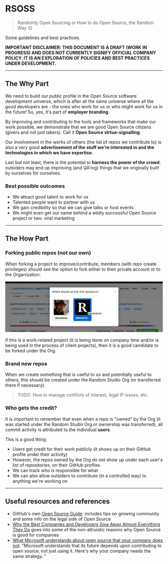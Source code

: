 # RSOSS
> Randomly Open Sourcing
*or*
> How to do Open Source, the Random Way 😉


Some guidelines and best practices.

**IMPORTANT DISCLAIMER: THIS DOCUMENT IS A DRAFT (WORK IN PROGRESS) AND DOES NOT CURRENTLY SIGNIFY OFFICIAL COMPANY POLICY. IT IS AN EXPLORATION OF POLICIES AND BEST PRACTICES UNDER DEVELOPMENT.**


___
## The Why Part
We need to build our public profile in the Open Source software development universe, which is after all the same universe where all the good developers are - the ones who work for us or who might work for us in the future! So, yes, it's part of **employer branding**.

By improving and contributing to the tools and frameworks that make our work possible, we demonstrate that we are good Open Source citizens (givers and not just takers). Call it **Open Source virtue-signalling**.

Our involvement in the works of others (the list of repos we contribute to) is also a very good **advertisement of the stuff we're interested in and the technologies in which we have expertise**.

Last but not least, there is the potential to **harness the power of the crowd**: outsiders may end up improving (and QA'ing) things that we originally built by ourselves for ourselves.

### Best possible outcomes
* We attract good talent to work for us
* Talented people want to partner with us
* We gain credibility so that we can give talks or host events
* We might even get our name behind a wildly successful Open Source project or two: viral marketing


___
## The How Part
### Forking public repos (not our own)
When forking a project to improve/contribute, members (with repo create privileges) should see the option to fork either to their private account or to the Organization:

![forking public repos](forking-public.png "forking publicly")

If this is a work-related project (it is being done on company time and/or is being used in the process of client projects), then it is a good candidate to be forked under the Org.



### Brand new repos
When we create something that is useful to us and potentially useful to others, this should be created under the Random Studio Org (or transferred there if necessary). 

> TODO: How to manage conflicts of interest, legal IP issues, etc.



### Who gets the credit?
It is important to remember that even when a repo is "owned" by the Org (it was started under the Random Studio Org or ownership was transferred), all commit activity is attributed to the individual **users**.

This is a good thing:
* Users get credit for their work publicly (it shows up on their GitHub profile under their activity)
* However, the repos owned by the Org do not show up under each user's list of repositories, on their GitHub profiles
* We can track who is responsible for what
* We can also allow outsiders to contribute (in a controlled way) to anything we're working on


___
## Useful resources and references
* GitHub's own [Open Source Guide](https://opensource.guide/): includes tips on growing community and some info on the legal side of Open Source
* [Why the Best Companies and Developers Give Away Almost Everything They Do](https://blog.ycombinator.com/why-the-best-give-away/) goes into some of the non-altruistic reasons why Open Source is good for companies
* [What Microsoft understands about open source that your company does not](https://www.techrepublic.com/article/what-microsoft-understands-about-open-source-that-your-company-does-not/): "Microsoft understands that its future depends upon contributing to open source, not just using it. Here's why your company needs the same strategy. "
